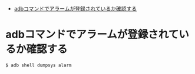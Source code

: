 <!-- TOC START min:1 max:3 link:true asterisk:false update:true -->
- [adbコマンドでアラームが登録されているか確認する](#adbコマンドでアラームが登録されているか確認する)
<!-- TOC END -->


# adbコマンドでアラームが登録されているか確認する

```
$ adb shell dumpsys alarm
```
